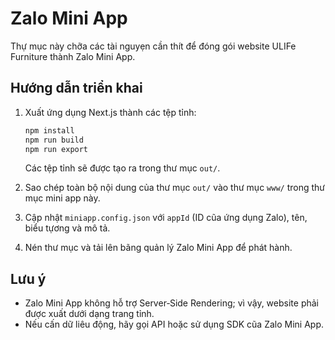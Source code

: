 # Zalo Mini App

Thự mục này chỡa các tài nguyẹn cần thít để đóng gói website ULIFe Furniture thành Zalo Mini App.

## Hướng dẫn triển khai

1. Xuất ứng dụng Next.js thành các tệp tỉnh:
   ```bash
   npm install
   npm run build
   npm run export
   ```
   Các tệp tỉnh sẽ được tạo ra trong thư mục `out/`.

2. Sao chép toàn bộ nội dung của thư mục `out/` vào thư mục `www/` trong thư mục mini app này.

3. Cập nhật `miniapp.config.json` với `appId` (ID cũa ứng dụng Zalo), tên, biểu tựơng và mô tả.

4. Nén thư mục và tải lên bãng quản lý Zalo Mini App để phát hành.

## Lưu ý

- Zalo Mini App không hỗ trợ Server‑Side Rendering; vì vậy, website phải được xuất dưới dạng trang tỉnh.
- Nếu cấn dữ liêu động, hãy gọi API hoặc sử dụng SDK cũa Zalo Mini App.
